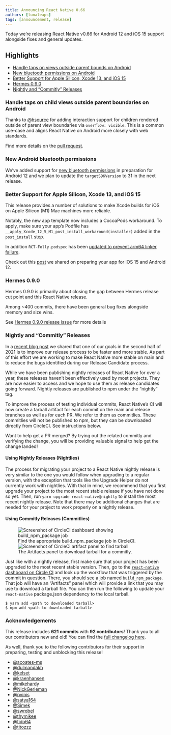 ```yaml
---
title: Announcing React Native 0.66
authors: [lunaleaps]
tags: [announcement, release]
---
```


Today we’re releasing React Native v0.66 for Android 12 and iOS 15 support alongside fixes and general updates.

## Highlights
* [Handle taps on views outside parent bounds on Android]()
* [New bluetooth permissions on Android]()
* [Better Support for Apple Silicon, Xcode 13, and iOS 15]()
* [Hermes 0.9.0]()
* [Nightly and “Commitly” Releases]()

### Handle taps on child views outside parent boundaries on Android
Thanks to [@hsource](https://github.com/hsource) for adding interaction support for children rendered outside of parent view boundaries via `overflow: visible`. This is a common use-case and aligns React Native on Android more closely with web standards.

Find more details on the [pull request](https://github.com/facebook/react-native/pull/29039).

### New Android bluetooth permissions
We’ve added support for [new bluetooth permissions](https://developer.android.com/about/versions/12/features/bluetooth-permissions) in preparation for Android 12 and we plan to update the `targetSDKVersion` to 31 in the next release.

### Better Support for Apple Silicon, Xcode 13, and iOS 15
This release provides a number of solutions to make Xcode builds for iOS on Apple Silicon (M1) Mac machines more reliable.

Notably, the new app template now includes a CocoaPods workaround.
To apply, make sure your app’s Podfile has `__apply_Xcode_12_5_M1_post_install_workaround(installer)` added in the `post_install` step.

In addition `RCT-Folly.podspec` has been [updated to prevent arm64 linker failure](https://github.com/facebook/react-native/commit/8b6d7fddd65a9b5caf599e8ff7b090a176a6f11f).

Check out this [post](/blog/2021/09/01/preparing-your-app-for-iOS-15-and-android-12) we shared on preparing your app for iOS 15 and Android 12.

### Hermes 0.9.0
Hermes 0.9.0 is primarily about closing the gap between Hermes release cut point and this React Native release.

Among ~400 commits, there have been general bug fixes alongside memory and size wins.

See [Hermes 0.9.0 release issue](https://github.com/facebook/hermes/issues/586) for more details

### Nightly and “Commitly” Releases
In a [recent blog post](/blog/2021/08/19/h2-2021) we shared that one of our goals in the second half of 2021 is to improve our release process to be faster and more stable. As part of this effort we are working to make React Native more stable on main and to reduce the bugs identified during our Release Candidate process.

While we have been publishing nightly releases of React Native for over a year, these releases haven’t been effectively used by most projects. They are now easier to access and we hope to use them as release candidates going forward. Nightly releases are published to npm under the “nightly” tag.

To improve the process of testing individual commits, React Native’s CI will now create a tarball artifact for each commit on the main and release branches as well as for each PR. We refer to them as commitlies. These commitlies will not be published to npm, but they can be downloaded directly from CircleCI. See instructions below.

Want to help get a PR merged? By trying out the related commitly and verifying the change, you will be providing valuable signal to help get the change landed!

#### Using Nightly Releases (Nightlies)
The process for migrating your project to a React Native nightly release is very similar to the one you would follow when upgrading to a regular version, with the exception that tools like the Upgrade Helper do not currently work with nightlies. With that in mind, we recommend that you first upgrade your project to the most recent stable release if you have not done so yet. Then, run `yarn upgrade react-native@nightly` to install the most recent nightly release. Note that there may be additional changes that are needed for your project to work properly on a nightly release.

#### Using Commitly Releases (Commitlies)

<figure>
   <img src="/blog/assets/0.66-build-npm-package.png" alt="Screenshot of CircleCI dashboard showing build_npm_package job" />
  <figcaption>
    Find the appropriate build_npm_package job in CircleCI.
  </figcaption>
  <img src="/blog/assets/0.66-artifact.png" alt="Screenshot of CircleCi artifact panel to find tarball" />
  <figcaption>
    The Artifacts panel to download tarball for a commitly.
  </figcaption>
</figure>

Just like with a nightly release, first make sure that your project has been upgraded to the most recent stable version. Then, go to the [`react-native` dashboard on Circle CI](https://app.circleci.com/pipelines/github/facebook/react-native) and look up the workflow that was triggered by the commit in question. There, you should see a job named `build_npm_package`. That job will have an “Artifacts” panel which will provide a link that you may use to download a tarball file. You can then run the following to update your `react-native` package.json dependency to the local tarball.


```
$ yarn add <path to downloaded tarball>
$ npm add <path to downloaded tarball>

```

### Acknowledgements
This release includes **621 commits** with **92 contributors**! Thank you to all our contributors new and old! You can find the [full changelog here](https://github.com/react-native-community/releases/blob/master/CHANGELOG.md#v0660).

As well, thank you to the following contributors for their support in preparing, testing and unblocking this release!

* [@acoates-ms](https://github.com/acoates-ms)
* [@dulmandakh](https://github.com/dulmandakh)
* [@kelset](https://github.com/kelset)
* [@kraenhansen](https://github.com/kraenhansen)
* [@mikehardy](https://github.com/MikeHardy)
* [@NickGerleman](https://github.com/NickGerleman)
* [@pvinis](https://github.com/pvinis)
* [@satya164](https://github.com/satya164)
* [@Simek](https://github.com/Simek)
* [@swrobel](https://github.com/swrobel)
* [@thymikee](https://github.com/thymikee)
* [@tido64](https://github.com/tido64)
* [@titozzz](https://github.com/titozzz)
